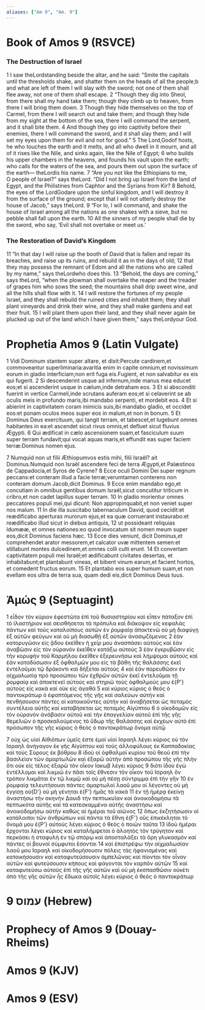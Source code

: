 ```yaml
---
aliases: ["Am 9", "Am. 9"]
---
```



# Book of Amos 9 (RSVCE)

### The Destruction of Israel
1 I saw theLordstanding beside the altar, and he said: “Smite the capitals until the thresholds shake, and shatter them on the heads of all the people;b and what are left of them I will slay with the sword; not one of them shall flee away, not one of them shall escape.
2 “Though they dig into Sheol, from there shall my hand take them; though they climb up to heaven, from there I will bring them down.
3 Though they hide themselves on the top of Carmel, from there I will search out and take them; and though they hide from my sight at the bottom of the sea, there I will command the serpent, and it shall bite them.
4 And though they go into captivity before their enemies, there I will command the sword, and it shall slay them; and I will set my eyes upon them for evil and not for good.”
5 The Lord,Godof hosts, he who touches the earth and it melts, and all who dwell in it mourn, and all of it rises like the Nile, and sinks again, like the Nile of Egypt;
6 who builds his upper chambers in the heavens, and founds his vault upon the earth; who calls for the waters of the sea, and pours them out upon the surface of the earth— theLordis his name.
7 “Are you not like the Ethiopians to me, O people of Israel?” says theLord. “Did I not bring up Israel from the land of Egypt, and the Philistines from Caphtor and the Syrians from Kir?
8 Behold, the eyes of the LordGodare upon the sinful kingdom, and I will destroy it from the surface of the ground; except that I will not utterly destroy the house of Jacob,” says theLord.
9 “For lo, I will command, and shake the house of Israel among all the nations as one shakes with a sieve, but no pebble shall fall upon the earth.
10 All the sinners of my people shall die by the sword, who say, ‘Evil shall not overtake or meet us.’
### The Restoration of David’s Kingdom
11 “In that day I will raise up the booth of David that is fallen and repair its breaches, and raise up its ruins, and rebuild it as in the days of old;
12 that they may possess the remnant of Edom and all the nations who are called by my name,” says theLordwho does this.
13 “Behold, the days are coming,” says theLord, “when the plowman shall overtake the reaper and the treader of grapes him who sows the seed; the mountains shall drip sweet wine, and all the hills shall flow with it.
14 I will restore the fortunes of my people Israel, and they shall rebuild the ruined cities and inhabit them; they shall plant vineyards and drink their wine, and they shall make gardens and eat their fruit.
15 I will plant them upon their land, and they shall never again be plucked up out of the land which I have given them,” says theLordyour God.


# Prophetia Amos 9 (Latin Vulgate)

1 Vidi Dominum stantem super altare, et dixit:Percute cardinem,et commoveantur superliminaria:avaritia enim in capite omnium,et novissimum eorum in gladio interficiam;non erit fuga eis.Fugient, et non salvabitur ex eis qui fugerit.
2 Si descenderint usque ad infernum,inde manus mea educet eos;et si ascenderint usque in cælum,inde detraham eos.
3 Et si absconditi fuerint in vertice Carmeli,inde scrutans auferam eos;et si celaverint se ab oculis meis in profundo maris,ibi mandabo serpenti, et mordebit eos.
4 Et si abierint in captivitatem coram inimicis suis,ibi mandabo gladio, et occidet eos:et ponam oculos meos super eos in malum,et non in bonum.
5 Et Dominus Deus exercituum, qui tangit terram, et tabescet,et lugebunt omnes habitantes in ea:et ascendet sicut rivus omnis,et defluet sicut fluvius Ægypti.
6 Qui ædificat in cælo ascensionem suam,et fasciculum suum super terram fundavit;qui vocat aquas maris,et effundit eas super faciem terræ:Dominus nomen ejus.

7 Numquid non ut filii Æthiopumvos estis mihi, filii Israël? ait Dominus.Numquid non Israël ascendere feci de terra Ægypti,et Palæstinos de Cappadocia,et Syros de Cyrene?
8 Ecce oculi Domini Dei super regnum peccans:et conteram illud a facie terræ;verumtamen conterens non conteram domum Jacob,dicit Dominus.
9 Ecce enim mandabo ego,et concutiam in omnibus gentibus domum Israël,sicut concutitur triticum in cribro,et non cadet lapillus super terram.
10 In gladio morientur omnes peccatores populi mei,qui dicunt: Non appropinquabit,et non veniet super nos malum.
11 In die illa suscitabo tabernaculum David, quod cecidit:et reædificabo aperturas murorum ejus,et ea quæ corruerant instaurabo:et reædificabo illud sicut in diebus antiquis,
12 ut possideant reliquias Idumææ, et omnes nationes:eo quod invocatum sit nomen meum super eos,dicit Dominus faciens hæc.
13 Ecce dies veniunt, dicit Dominus,et comprehendet arator messorem,et calcator uvæ mittentem semen:et stillabunt montes dulcedinem,et omnes colli culti erunt.
14 Et convertam captivitatem populi mei Israël;et ædificabunt civitates desertas, et inhabitabunt;et plantabunt vineas, et bibent vinum earum,et facient hortos, et comedent fructus eorum.
15 Et plantabo eos super humum suam,et non evellam eos ultra de terra sua, quam dedi eis,dicit Dominus Deus tuus.


# Ἀμώς 9 (Septuagint)

1 εἶδον τὸν κύριον ἐφεστῶτα ἐπὶ τοῦ θυσιαστηρίου καὶ εἶπεν πάταξον ἐπὶ τὸ ἱλαστήριον καὶ σεισθήσεται τὰ πρόπυλα καὶ διάκοψον εἰς κεφαλὰς πάντων καὶ τοὺς καταλοίπους αὐτῶν ἐν ῥομφαίᾳ ἀποκτενῶ οὐ μὴ διαφύγῃ ἐξ αὐτῶν φεύγων καὶ οὐ μὴ διασωθῇ ἐξ αὐτῶν ἀνασῳζόμενος
2 ἐὰν κατορυγῶσιν εἰς ᾅδου ἐκεῖθεν ἡ χείρ μου ἀνασπάσει αὐτούς καὶ ἐὰν ἀναβῶσιν εἰς τὸν οὐρανόν ἐκεῖθεν κατάξω αὐτούς
3 ἐὰν ἐγκρυβῶσιν εἰς τὴν κορυφὴν τοῦ Καρμήλου ἐκεῖθεν ἐξερευνήσω καὶ λήμψομαι αὐτούς καὶ ἐὰν καταδύσωσιν ἐξ ὀφθαλμῶν μου εἰς τὰ βάθη τῆς θαλάσσης ἐκεῖ ἐντελοῦμαι τῷ δράκοντι καὶ δήξεται αὐτούς
4 καὶ ἐὰν πορευθῶσιν ἐν αἰχμαλωσίᾳ πρὸ προσώπου τῶν ἐχθρῶν αὐτῶν ἐκεῖ ἐντελοῦμαι τῇ ῥομφαίᾳ καὶ ἀποκτενεῖ αὐτούς καὶ στηριῶ τοὺς ὀφθαλμούς μου ἐ{P'} αὐτοὺς εἰς κακὰ καὶ οὐκ εἰς ἀγαθά
5 καὶ κύριος κύριος ὁ θεὸς ὁ παντοκράτωρ ὁ ἐφαπτόμενος τῆς γῆς καὶ σαλεύων αὐτήν καὶ πενθήσουσιν πάντες οἱ κατοικοῦντες αὐτήν καὶ ἀναβήσεται ὡς ποταμὸς συντέλεια αὐτῆς καὶ καταβήσεται ὡς ποταμὸς Αἰγύπτου
6 ὁ οἰκοδομῶν εἰς τὸν οὐρανὸν ἀνάβασιν αὐτοῦ καὶ τὴν ἐπαγγελίαν αὐτοῦ ἐπὶ τῆς γῆς θεμελιῶν ὁ προσκαλούμενος τὸ ὕδωρ τῆς θαλάσσης καὶ ἐκχέων αὐτὸ ἐπὶ πρόσωπον τῆς γῆς κύριος ὁ θεὸς ὁ παντοκράτωρ ὄνομα αὐτῷ

7 οὐχ ὡς υἱοὶ Αἰθιόπων ὑμεῖς ἐστε ἐμοί υἱοὶ Ισραηλ λέγει κύριος οὐ τὸν Ισραηλ ἀνήγαγον ἐκ γῆς Αἰγύπτου καὶ τοὺς ἀλλοφύλους ἐκ Καππαδοκίας καὶ τοὺς Σύρους ἐκ βόθρου
8 ἰδοὺ οἱ ὀφθαλμοὶ κυρίου τοῦ θεοῦ ἐπὶ τὴν βασιλείαν τῶν ἁμαρτωλῶν καὶ ἐξαρῶ αὐτὴν ἀπὸ προσώπου τῆς γῆς πλὴν ὅτι οὐκ εἰς τέλος ἐξαρῶ τὸν οἶκον Ιακωβ λέγει κύριος
9 διότι ἰδοὺ ἐγὼ ἐντέλλομαι καὶ λικμιῶ ἐν πᾶσι τοῖς ἔθνεσιν τὸν οἶκον τοῦ Ισραηλ ὃν τρόπον λικμᾶται ἐν τῷ λικμῷ καὶ οὐ μὴ πέσῃ σύντριμμα ἐπὶ τὴν γῆν
10 ἐν ῥομφαίᾳ τελευτήσουσι πάντες ἁμαρτωλοὶ λαοῦ μου οἱ λέγοντες οὐ μὴ ἐγγίσῃ οὐ{D'} οὐ μὴ γένηται ἐ{F'} ἡμᾶς τὰ κακά
11 ἐν τῇ ἡμέρᾳ ἐκείνῃ ἀναστήσω τὴν σκηνὴν Δαυιδ τὴν πεπτωκυῖαν καὶ ἀνοικοδομήσω τὰ πεπτωκότα αὐτῆς καὶ τὰ κατεσκαμμένα αὐτῆς ἀναστήσω καὶ ἀνοικοδομήσω αὐτὴν καθὼς αἱ ἡμέραι τοῦ αἰῶνος
12 ὅπως ἐκζητήσωσιν οἱ κατάλοιποι τῶν ἀνθρώπων καὶ πάντα τὰ ἔθνη ἐ{F'} οὓς ἐπικέκληται τὸ ὄνομά μου ἐ{P'} αὐτούς λέγει κύριος ὁ θεὸς ὁ ποιῶν ταῦτα
13 ἰδοὺ ἡμέραι ἔρχονται λέγει κύριος καὶ καταλήμψεται ὁ ἀλοητὸς τὸν τρύγητον καὶ περκάσει ἡ σταφυλὴ ἐν τῷ σπόρῳ καὶ ἀποσταλάξει τὰ ὄρη γλυκασμόν καὶ πάντες οἱ βουνοὶ σύμφυτοι ἔσονται
14 καὶ ἐπιστρέψω τὴν αἰχμαλωσίαν λαοῦ μου Ισραηλ καὶ οἰκοδομήσουσιν πόλεις τὰς ἠφανισμένας καὶ κατοικήσουσιν καὶ καταφυτεύσουσιν ἀμπελῶνας καὶ πίονται τὸν οἶνον αὐτῶν καὶ φυτεύσουσιν κήπους καὶ φάγονται τὸν καρπὸν αὐτῶν
15 καὶ καταφυτεύσω αὐτοὺς ἐπὶ τῆς γῆς αὐτῶν καὶ οὐ μὴ ἐκσπασθῶσιν οὐκέτι ἀπὸ τῆς γῆς αὐτῶν ἧς ἔδωκα αὐτοῖς λέγει κύριος ὁ θεὸς ὁ παντοκράτωρ


# 9 עמוס (Hebrew)


# Prophecy of Amos 9 (Douay-Rheims)


# Amos 9 (KJV)


# Amos 9 (ESV)

